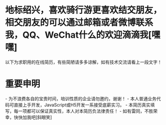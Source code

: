 <h1>地标绍兴，喜欢骑行游更喜欢结交朋友，相交朋友的可以通过邮箱或者微博联系我，QQ、WeChat什么的欢迎滴滴我[嘿嘿]</h1>
以下为求职用的在线简历，有些简陋请多多谅解，如有技术交流请看上一段文字！</br>
<h1>重要申明</h1>
- 为不浪费各自的宝贵时间，培训性质的企业请勿邀约，谢谢！
- 本人普通业务代码可直接上手开发，JavaScript或H5开发一系接受底薪实习。
- 本简历真实填写，每一项都可以保证真实性，本人对本简历负法律责任！
- 如有雷同，不胜荣幸，快快加我吧[斜眼笑]


